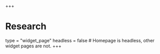+++
# Research
type = "widget_page"
headless = false # Homepage is headless, other widget pages are not.
+++